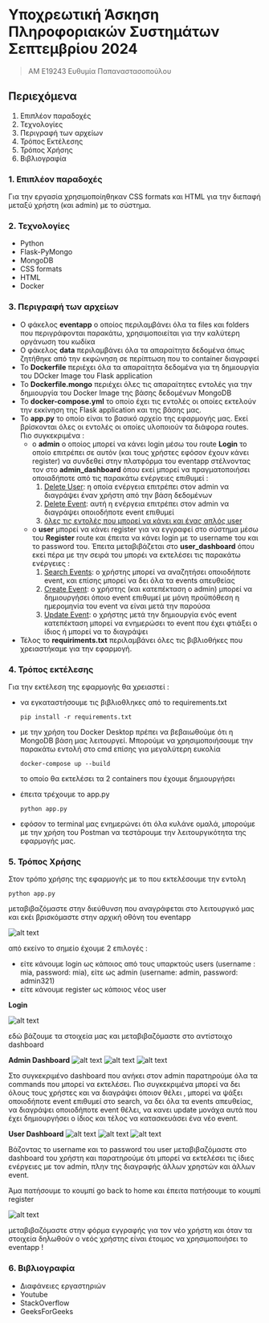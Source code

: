  # Υποχρεωτική Άσκηση Πληροφοριακών Συστημάτων Σεπτεμβρίου 2024
> ΑΜ Ε19243 Ευθυμία Παπαναστασοπούλου

## Περιεχόμενα 
1. Επιπλέον παραδοχές
2. Τεχνολογίες
3. Περιγραφή των αρχείων
4. Τρόπος Εκτέλεσης
5. Τρόπος Χρήσης 
6. Βιβλιογραφία

### 1. Επιπλέον παραδοχές
Για την εργασία χρησιμοποίηθηκαν CSS formats και HTML για την διεπαφή μεταξύ χρήστη (και admin) με το σύστημα. 

### 2. Τεχνολογίες 
- Python
- Flask-PyMongo
- MongoDB
- CSS formats
- HTML
- Docker

### 3. Περιγραφή των αρχείων 
- Ο φάκελος **eventapp** ο οποίος περιλαμβάνει όλα τα files και folders που περιγράφονται παρακάτω, χρησιμοποιείται για την καλύτερη οργάνωση του κωδίκα
- Ο φάκελος **data** περιλαμβάνει όλα τα απαραίτητα δεδομένα όπως ζητήθηκε από την εκφώνηση σε περίπτωση που το container διαγραφεί
- Το **Dockerfile** περιέχει όλα τα απαραίτητα δεδομένα για τη δημιουργία του DOcker Image του Flask application
- Το **Dockerfile.mongo** περιέχει όλες τις απαραίτητες εντολές για την δημιουργία του Docker Image της βάσης δεδομένων MongoDB
- Το **docker-compose.yml** το οποίο έχει τις εντολές οι οποίες εκτελούν την εκκίνηση της Flask application και της βάσης μας.
- Το **app.py** το οποίο είναι το βασικό αρχείο της εφαρμογής μας. Εκεί βρίσκονται όλες οι εντολές οι οποίες υλοποιούν τα διάφορα routes. Πιο συγκεκριμένα :
    * o **admin** ο οποίος μπορεί να κάνει login μέσω του route **Login** το οποίο επιτρέπει σε αυτόν (και τους χρήστες εφόσον έχουν κάνει register) να συνδεθεί στην πλατφόρμα του eventapp στέλνοντας τον στο **admin_dashboard** όπου εκεί μπορεί να πραγματοποιήσει οποιαδήποτε από τις παρακάτω ενέργειες επιθυμεί : 
        1. <ins>Delete User</ins>: η οποία ενέργεια επιτρέπει στον admin να διαγράψει έναν χρήστη από την βάση δεδομένων
        2. <ins>Delete Event</ins>: αυτή η ενέργεια επιτρέπει στον admin να διαγράψει οποιοδήποτε event επιθυμεί
        3. <ins>όλες τις εντολές που μπορεί να κάνει και ένας απλός user</ins>
    * ο **user** μπορεί να κάνει register για να εγγραφεί στο σύστημα μέσω του **Register** route και έπειτα να κάνει login με το username του και το password του. Έπειτα μεταβιβάζεται στο **user_dashboard** όπου εκεί πέρα με την σειρά του μπορέι να εκτελέσει τις παρακάτω ενέργειες :
        1. <ins>Search Events</ins>: ο χρήστης μπορεί να αναζητήσει οποιοδήποτε event, και επίσης μπορεί να δει όλα τα events απευθείας 
        2. <ins>Create Event</ins>: ο χρήστης (και κατεπέκταση ο admin) μπορεί να δημιουργήσει όποιο event επιθυμεί με μόνη προϋπόθεση η ημερομηνία του event να είναι μετά την παρούσα
        3. <ins>Update Event</ins>: ο χρήστης μετά την δημιουργία ενός event κατεπέκταση μπορεί να ενημερώσει το event που έχει φτιάξει ο ίδιος ή μπορεί να το διαγράψει 
- Τέλος το **requiriments.txt** περιλαμβάνει όλες τις βιβλιοθήκες που χρειαστήκαμε για την εφαρμογή.

### 4. Τρόπος εκτέλεσης
Για την εκτέλεση της εφαρμογής θα χρειαστεί : 
- να εγκαταστήσουμε τις βιβλιοθληκες από το requirements.txt 
  ```
  pip install -r requirements.txt
  ```

- με την χρήση του Docker Desktop πρέπει να βεβαιωθούμε ότι η MongoDB βάση μας λειτουργεί. Μπορούμε να χρησιμοποιήσουμε την παρακάτω εντολή στο cmd επίσης για μεγαλύτερη ευκολία
  ```
  docker-compose up --build
  ```

  το οποίο θα εκτελέσει τα 2 containers που έχουμε δημιουργήσει 

- έπειτα τρέχουμε το app.py
  ```
  python app.py
  ```

- εφόσον το terminal μας ενημερώνει ότι όλα κυλάνε ομαλά, μπορούμε με την χρήση του Postman να τεστάρουμε την λειτουργικότητα της εφαρμογής μας.

### 5. Τρόπος Χρήσης
Στον τρόπο χρήσης της εφαρμογής με το που εκτελέσουμε την εντολη 
```
python app.py
```
μεταβιβαζόμαστε στην διεύθυνση που αναγράφεται στο λειτουργικό μας και εκέι βρισκόμαστε στην αρχική οθόνη του eventapp

![alt text](image.png)

από εκείνο το σημείο έχουμε 2 επιλογές : 
* είτε κάνουμε login ως κάποιος από τους υπαρκτούς users (username : mia, password: mia), είτε ως admin (username: admin, password: admin321)
* είτε κάνουμε register ως κάποιος νέος user 

**Login**

![alt text](image-1.png)

εδώ βάζουμε τα στοιχεία μας και μεταβιβαζόμαστε στο αντίστοιχο dashboard

**Admin Dashboard**
![alt text](image-2.png)
![alt text](image-4.png)
![alt text](image-5.png)

Στο συγκεκριμένο dashboard που ανήκει στον admin παρατηρούμε όλα τα commands που μπορεί να εκτελέσει. Πιο συγκεκριμένα μπορεί να δει όλους τους χρήστες και να διαγράψει όποιον θέλει , μπορεί να ψάξει οποιοδήποτε event επιθυμεί στο search, να δει όλα τα events απευθείας, να διαγράψει οποιοδήποτε event θέλει, να κανει update μονάχα αυτά που έχει δημιουργήσει ο ίδιος και τέλος να κατασκευάσει ένα νέο event. 

**User Dashboard**
![alt text](image-6.png)
![alt text](image-7.png)
![alt text](image-8.png)

Βάζοντας το username και το password του user μεταβιβαζόμαστε στο dashboard του χρήστη και παρατηρούμε ότι μπορεί να εκτελέσει τις ίδιες ενέργειες με τον admin, πλην της διαγραφής άλλων χρηστών και άλλων event. 

Άμα πατήσουμε το κουμπί go back to home και έπειτα πατήσουμε το κουμπί register

![alt text](image-9.png)

μεταβιβαζόμαστε στην φόρμα εγγραφής για τον νέο χρήστη και όταν τα στοιχεία δηλωθούν ο νεός χρήστης είναι έτοιμος να χρησιμοποιήσει το eventapp !
### 6. Βιβλιογραφία 
- Διαφάνειες εργαστηριών
- Youtube 
- StackOverflow
- GeeksForGeeks


